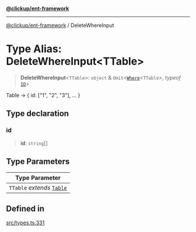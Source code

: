 [**@clickup/ent-framework**](../README.md)

***

[@clickup/ent-framework](../globals.md) / DeleteWhereInput

# Type Alias: DeleteWhereInput\<TTable\>

> **DeleteWhereInput**\<`TTable`\>: `object` & `Omit`\<[`Where`](Where.md)\<`TTable`\>, *typeof* [`ID`](../variables/ID.md)\>

Table -> { id: ["1", "2", "3"], ... }

## Type declaration

### id

> **id**: `string`[]

## Type Parameters

| Type Parameter |
| ------ |
| `TTable` *extends* [`Table`](Table.md) |

## Defined in

[src/types.ts:331](https://github.com/clickup/ent-framework/blob/master/src/types.ts#L331)
